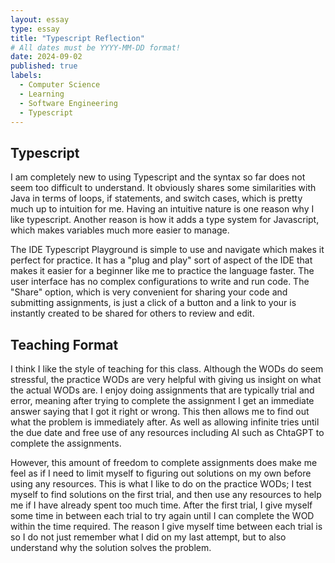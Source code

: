 ```yaml
---
layout: essay
type: essay
title: "Typescript Reflection"
# All dates must be YYYY-MM-DD format!
date: 2024-09-02
published: true
labels:
  - Computer Science
  - Learning
  - Software Engineering
  - Typescript
---
```


## Typescript
I am completely new to using Typescript and the syntax so far does not seem too difficult to understand. It obviously shares some similarities with Java in terms of loops, if statements, and switch cases, which is pretty much up to intuition for me. Having an intuitive nature is one reason why I like typescript. Another reason is how it adds a type system for Javascript, which makes variables much more easier to manage. 

The IDE Typescript Playground is simple to use and navigate which makes it perfect for practice. It has a "plug and play" sort of aspect of the IDE that makes it easier for a beginner like me to practice the language faster. The user interface has no complex configurations to write and run code. The "Share" option, which is very convenient for sharing your code and submitting assignments, is just a click of a button and a link to your is instantly created to be shared for others to review and edit.
 
## Teaching Format
I think I like the style of teaching for this class. Although the WODs do seem stressful, the practice WODs are very helpful with giving us insight on what the actual WODs are. I enjoy doing assignments that are typically trial and error, meaning after trying to complete the assignment I get an immediate answer saying that I got it right or wrong. This then allows me to find out what the problem is immediately after. As well as allowing infinite tries until the due date and free use of any resources including AI such as ChtaGPT to complete the assignments. 

However, this amount of freedom to complete assignments does make me feel as if I need to limit myself to figuring out solutions on my own before using any resources. This is what I like to do on the practice WODs; I test myself to find solutions on the first trial, and then use any resources to help me if I have already spent too much time. After the first trial, I give myself some time in between each trial to try again until I can complete the WOD within the time required. The reason I give myself time between each trial is so I do not just remember what I did on my last attempt, but to also understand why the solution solves the problem.
